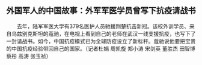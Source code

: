 ## 外国军人的中国故事：外军军医学员曾写下抗疫请战书
　　去年，陆军军医大学有379名医护人员驰援荆楚抗击新冠。该校外训学员、来自乌兹别克斯坦的蔻驰，在电视上看到自己的老师在武汉一线支援抗疫，也写下了一封请战书。如今，中国抗疫模式已为全球防疫设立了新标杆。蔻驰说他要把宝贵的中国抗疫经验带回自己的国家。（记者杜娟 周凯旋 郑小涛 宋剑英 董胜杰 田智博 蔡彤 高涛 张玉祯）

